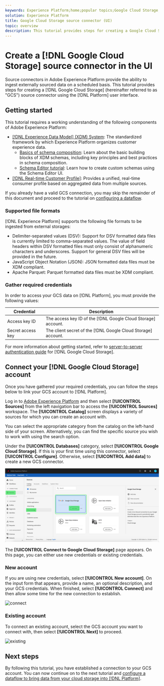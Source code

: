 ```yaml
---
keywords: Experience Platform;home;popular topics;Google Cloud Storage;google cloud storage;GCS;gcs
solution: Experience Platform
title: Google Cloud Storage source connector (UI)
topic: overview
description: This tutorial provides steps for creating a Google Cloud Storage (hereinafter referred to as "GCS") source connector using the Platform user interface.
---
```


# Create a [!DNL Google Cloud Storage] source connector in the UI

Source connectors in Adobe Experience Platform provide the ability to ingest externally sourced data on a scheduled basis. This tutorial provides steps for creating a [!DNL Google Cloud Storage] (hereinafter referred to as "GCS") source connector using the [!DNL Platform] user interface.

## Getting started

This tutorial requires a working understanding of the following components of Adobe Experience Platform:

*   [[!DNL Experience Data Model] (XDM) System](../../../../../xdm/home.md): The standardized framework by which Experience Platform organizes customer experience data.
    *   [Basics of schema composition](../../../../../xdm/schema/composition.md): Learn about the basic building blocks of XDM schemas, including key principles and best practices in schema composition.
    *   [Schema Editor tutorial](../../../../../xdm/tutorials/create-schema-ui.md): Learn how to create custom schemas using the Schema Editor UI.
*   [[!DNL Real-time Customer Profile]](../../../../../profile/home.md): Provides a unified, real-time consumer profile based on aggregated data from multiple sources.

If you already have a valid GCS connection, you may skip the remainder of this document and proceed to the tutorial on [configuring a dataflow](../../dataflow/batch/cloud-storage.md).

### Supported file formats

[!DNL Experience Platform] supports the following file formats to be ingested from external storages:

*   Delimiter-separated values (DSV): Support for DSV formatted data files is currently limited to comma-separated values. The value of field headers within DSV formatted files must only consist of alphanumeric characters and underscores. Support for general DSV files will be provided in the future.
*   JavaScript Object Notation (JSON): JSON formatted data files must be XDM compliant.
*   Apache Parquet: Parquet formatted data files must be XDM compliant.

### Gather required credentials

In order to access your GCS data on [!DNL Platform], you must provide the following values:

| Credential | Description |
| ---------- | ----------- |
| Access key ID | The access key ID of the [!DNL Google Cloud Storage] account. |
| Secret access key | The client secret of the [!DNL Google Cloud Storage] account. |

For more information about getting started, refer to [server-to-server authentication guide](https://cloud.google.com/docs/authentication/production) for [!DNL Google Cloud Storage].

## Connect your [!DNL Google Cloud Storage] account

Once you have gathered your required credentials, you can follow the steps below to link your GCS account to [!DNL Platform].

Log in to [Adobe Experience Platform](https://platform.adobe.com) and then select **[!UICONTROL Sources]** from the left navigation bar to access the **[!UICONTROL Sources]** workspace. The **[!UICONTROL Catalog]** screen displays a variety of sources for which you can create an account with.

You can select the appropriate category from the catalog on the left-hand side of your screen. Alternatively, you can find the specific source you wish to work with using the search option.

Under the **[!UICONTROL Databases]** category, select **[!UICONTROL Google Cloud Storage]**. If this is your first time using this connector, select **[!UICONTROL Configure]**. Otherwise, select **[!UICONTROL Add data]** to create a new GCS connector.

![catalog](../../../../images/tutorials/create/google-cloud-storage/catalog.png)

The **[!UICONTROL Connect to Google Cloud Storage]** page appears. On this page, you can either use new credentials or existing credentials.

### New account

If you are using new credentials, select **[!UICONTROL New account]**. On the input form that appears, provide a name, an optional description, and your GCS credentials. When finished, select **[!UICONTROL Connect]** and then allow some time for the new connection to establish.

![connect](../../../../images/tutorials/create/google-cloud-storage/connect.png)

### Existing account

To connect an existing account, select the GCS account you want to connect with, then select **[!UICONTROL Next]** to proceed.

![existing](../../../../images/tutorials/create/google-cloud-storage/existing.png)

## Next steps

By following this tutorial, you have established a connection to your GCS account. You can now continue on to the next tutorial and [configure a dataflow to bring data from your cloud storage into [!DNL Platform]](../../dataflow/batch/cloud-storage.md).